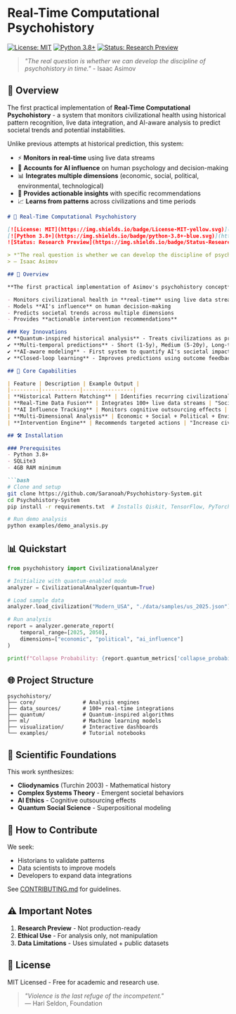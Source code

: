 # Real-Time Computational Psychohistory

[![License: MIT](https://img.shields.io/badge/License-MIT-yellow.svg)](https://opensource.org/licenses/MIT)
[![Python 3.8+](https://img.shields.io/badge/python-3.8+-blue.svg)](https://www.python.org/downloads/)
[![Status: Research Preview](https://img.shields.io/badge/status-research%20preview-orange.svg)]()

> *"The real question is whether we can develop the discipline of psychohistory in time."* - Isaac Asimov

## 🚀 Overview

The first practical implementation of **Real-Time Computational Psychohistory** - a system that monitors civilizational health using historical pattern recognition, live data integration, and AI-aware analysis to predict societal trends and potential instabilities.

Unlike previous attempts at historical prediction, this system:
- ⚡ **Monitors in real-time** using live data streams
- 🧠 **Accounts for AI influence** on human psychology and decision-making  
- 📊 **Integrates multiple dimensions** (economic, social, political, environmental, technological)
- 🎯 **Provides actionable insights** with specific recommendations
- 📈 **Learns from patterns** across civilizations and time periods


```markdown
# 🌌 Real-Time Computational Psychohistory

[![License: MIT](https://img.shields.io/badge/License-MIT-yellow.svg)](https://opensource.org/licenses/MIT)
[![Python 3.8+](https://img.shields.io/badge/python-3.8+-blue.svg)](https://www.python.org/downloads/)
![Status: Research Preview](https://img.shields.io/badge/Status-Research_Preview-orange)

> *"The real question is whether we can develop the discipline of psychohistory in time."*  
> — Isaac Asimov

## 🚀 Overview

**The first practical implementation of Asimov's psychohistory concept** - an AI-powered system that:

- Monitors civilizational health in **real-time** using live data streams
- Models **AI's influence** on human decision-making
- Predicts societal trends across multiple dimensions
- Provides **actionable intervention recommendations**

### Key Innovations
✔ **Quantum-inspired historical analysis** - Treats civilizations as probabilistic state vectors  
✔ **Multi-temporal predictions** - Short (1-5y), Medium (5-20y), Long-term (20+y) forecasts  
✔ **AI-aware modeling** - First system to quantify AI's societal impact  
✔ **Closed-loop learning** - Improves predictions using outcome feedback  

## 🎯 Core Capabilities

| Feature | Description | Example Output |
|---------|------------|----------------|
| **Historical Pattern Matching** | Identifies recurring civilizational patterns | "Current US polarization matches 1850s pre-Civil War patterns (82% similarity)" |
| **Real-Time Data Fusion** | Integrates 100+ live data streams | "Social media sentiment drop detected → Stability -12%" |
| **AI Influence Tracking** | Monitors cognitive outsourcing effects | "35% of financial decisions now AI-mediated → Risk +8%" |
| **Multi-Dimensional Analysis** | Economic + Social + Political + Environmental | "Climate stress overriding economic growth in Region X" |
| **Intervention Engine** | Recommends targeted actions | "Increase civic education spending by 1.2% to stabilize" |

## 🛠️ Installation

### Prerequisites
- Python 3.8+
- SQLite3
- 4GB RAM minimum

```bash
# Clone and setup
git clone https://github.com/Saranoah/Psychohistory-System.git
cd Psychohistory-System
pip install -r requirements.txt  # Installs Qiskit, TensorFlow, PyTorch

# Run demo analysis
python examples/demo_analysis.py
```

## 📊 Quickstart

```python
from psychohistory import CivilizationalAnalyzer

# Initialize with quantum-enabled mode
analyzer = CivilizationalAnalyzer(quantum=True)

# Load sample data
analyzer.load_civilization("Modern_USA", "./data/samples/us_2025.json")

# Run analysis
report = analyzer.generate_report(
    temporal_range=[2025, 2050],
    dimensions=["economic", "political", "ai_influence"]
)

print(f"Collapse Probability: {report.quantum_metrics['collapse_probability']:.1%}")
```

## 🌐 Project Structure

```
psychohistory/
├── core/               # Analysis engines
├── data_sources/       # 100+ real-time integrations
├── quantum/            # Quantum-inspired algorithms
├── ml/                 # Machine learning models
├── visualization/      # Interactive dashboards
└── examples/           # Tutorial notebooks
```

## 🔬 Scientific Foundations

This work synthesizes:

- **Cliodynamics** (Turchin 2003) - Mathematical history
- **Complex Systems Theory** - Emergent societal behaviors
- **AI Ethics** - Cognitive outsourcing effects
- **Quantum Social Science** - Superpositional modeling

## 🤝 How to Contribute

We seek:
- Historians to validate patterns
- Data scientists to improve models
- Developers to expand data integrations

See [CONTRIBUTING.md](CONTRIBUTING.md) for guidelines.

## ⚠️ Important Notes

1. **Research Preview** - Not production-ready
2. **Ethical Use** - For analysis only, not manipulation
3. **Data Limitations** - Uses simulated + public datasets

## 📜 License

MIT Licensed - Free for academic and research use.

> *"Violence is the last refuge of the incompetent."*  
> — Hari Seldon, Foundation
```


